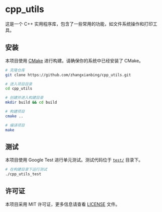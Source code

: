 # cpp_utils

这是一个 C++ 实用程序库，包含了一些常用的功能，如文件系统操作和打印工具。

## 安装

本项目使用 [CMake](https://cmake.org/) 进行构建。请确保你的系统中已经安装了 CMake。

```sh
# 克隆仓库
git clone https://github.com/zhangxianbing/cpp_utils.git

# 进入项目目录
cd cpp_utils

# 创建并进入构建目录
mkdir build && cd build

# 构建项目
cmake ..

# 编译项目
make
```

## 测试

本项目使用 Google Test 进行单元测试。测试代码位于 [`test/`](command:_github.copilot.openRelativePath?%5B%22test%2F%22%5D "test/") 目录下。

```sh
# 在构建目录下运行测试
./cpp_utils_test
```

## 许可证

本项目采用 MIT 许可证，更多信息请查看 [LICENSE](LICENSE) 文件。

